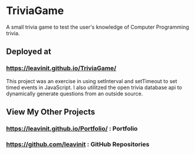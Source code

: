 # TriviaGame
A small trivia game to test the user's knowledge of Computer Programming trivia.

## Deployed at
### https://leavinit.github.io/TriviaGame/

This project was an exercise in using setInterval and setTimeout to set timed events in JavaScript.  I also utilitzed the open trivia database api to dynamically generate questions from an outside source.

## View My Other Projects
### https://leavinit.github.io/Portfolio/  : Portfolio
### https://github.com/leavinit : GitHub Repositories

